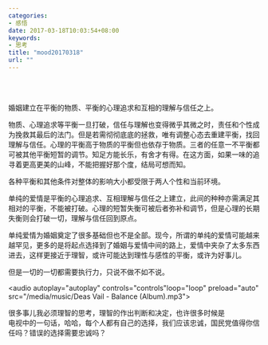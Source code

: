```yaml
---
categories:
- 感悟
date: 2017-03-18T10:03:54+08:00
keywords:
- 思考
title: "mood20170318"
url: ""
---
```


<br/>
<br/>

婚姻建立在平衡的物质、平衡的心理追求和互相的理解与信任之上。
<br/>

物质、心理追求等平衡一旦打破，信任与理解也变得微乎其微之时，责任和个性成为挽救其最后的法门。但是若需彻彻底底的拯救，唯有调整心态去重建平衡，找回理解与信任。心理的平衡高于物质的平衡但也依存于物质。三者的任意一不平衡都可被其他平衡短暂的调节。知足方能长乐，有舍才有得。在这方面，如果一味的追寻着更高更美的山峰，不能把握好那个度，结局可想而知。
<br/>

各种平衡和其他条件对整体的影响大小都受限于两人个性和当前环境。
<br/>

单纯的爱情是平衡的心理追求、互相理解与信任之上建立，此间的种种亦需满足其相对的平衡，不能被打破。心理的短暂失衡可被后者弥补和调节，但是心理的长期失衡则会打破一切，理解与信任回到原点。
<br/>

单纯爱情为婚姻奠定了很多基础但也不是全部。现今，所谓的单纯的爱情可能越来越罕见，更多的是将起点选择到了婚姻与爱情中间的路上，爱情中夹杂了太多东西进去，这样更接近于理智，或许可能达到理性与感性的平衡，或许为好事儿。
<br/>

但是一切的一切都需要执行力，只说不做不如不说。

<!-- 。。。-->
<audio autoplay="autoplay" controls="controls"loop="loop" preload="auto"
            src="/media/music/Deas Vail - Balance (Album).mp3">
</audio>

很多事儿我必须理智的思考，理智的作出判断和决定，也许很多时候是
<br/>
电视中的一句话，哈哈，每个人都有自己的选择，我们应该忠诚，国民党值得你信任吗？错误的选择需要忠诚吗？
<br/>
<br/>